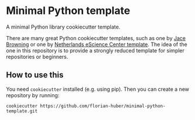 # Minimal Python template
A minimal Python library cookiecutter template.

There are many great Python cookiecutter templates, such as one by [Jace Browning](https://github.com/jacebrowning/template-python/tree/main) or one by [Netherlands eScience Center template](https://github.com/NLeSC/python-template). The idea of the one in this repository is to provide a strongly reduced template for simpler repositories or beginners.


## How to use this

You need `cookiecutter` installed (e.g. using pip). Then you can create a new repository by running:
```
cookiecutter https://github.com/florian-huber/minimal-python-template.git
```
